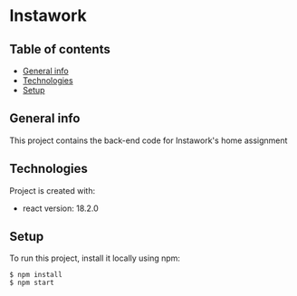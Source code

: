 # Instawork

## Table of contents

- [General info](#general-info)
- [Technologies](#technologies)
- [Setup](#setup)

## General info

This project contains the back-end code for Instawork's home assignment

## Technologies

Project is created with:
- react version: 18.2.0

## Setup

To run this project, install it locally using npm:

```
$ npm install
$ npm start
```
